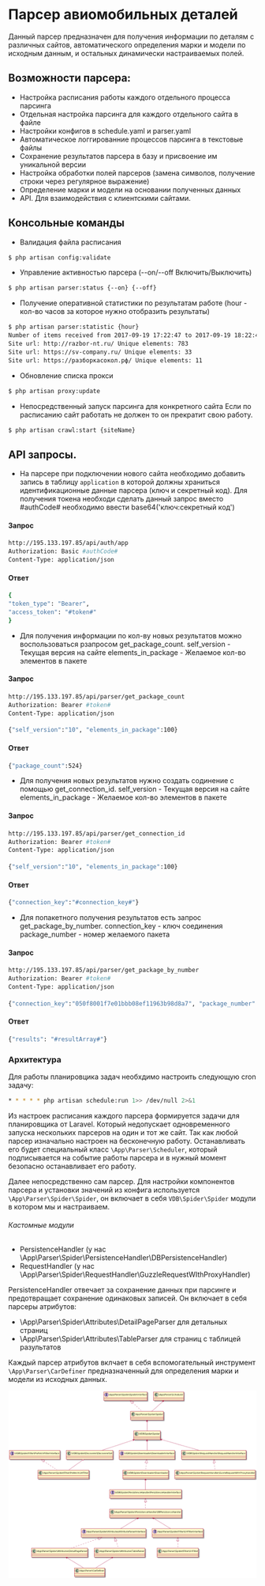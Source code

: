 # Парсер авиомобильных деталей

Данный парсер предназначен для получения информации по деталям с различных сайтов, автоматического определения марки и модели по исходным данным, и остальных динамически настраиваемых полей.

## Возможности парсера:

  - Настройка расписания работы каждого отдельного процесса парсинга
  - Отдельная настройка парсинга для каждого отдельного сайта в файле
  - Настройки конфигов в schedule.yaml и parser.yaml
  - Автоматическое логгированние процессов парсинга в текстовые файлы
  - Сохранение результатов парсера в базу и присвоение им уникальной версии
  - Настройка обработки полей парсеров (замена символов, получение строки через регулярное выражение)
  - Определение марки и модели на основании полученных данных
  - API. Для взаимодействия с клиентскими сайтами.

## Консольные команды

  - Валидация файла расписания
```sh
$ php artisan config:validate
```
  - Управление активностью парсера (--on/--off Включить/Выключить)
```sh
$ php artisan parser:status {--on} {--off}
```
  - Получение оперативной статистики по результатам работе (hour - кол-во часов за которое нужно отобразить результаты)
```sh
$ php artisan parser:statistic {hour}
Number of items received from 2017-09-19 17:22:47 to 2017-09-19 18:22:47:
Site url: http://razbor-nt.ru/ Unique elements: 783
Site url: https://sv-company.ru/ Unique elements: 33
Site url: https://разборкасокол.рф/ Unique elements: 11
```
  - Обновление списка прокси
```sh
$ php artisan proxy:update
```
  - Непосредственный запуск парсинга для конкретного сайта
Если по расписанию сайт работать не должен то он прекратит свою работу.
```sh
$ php artisan crawl:start {siteName}
```

## API запросы.

  - На парсере при подключении нового сайта необходимо добавить запись в таблицу ```application``` в которой должны храниться идентификационные данные парсера (ключ и секретный код). Для получения токена необходи сделать данный запрос вместо #authCode# необходимо ввести base64('ключ:секретный код')
#### Запрос
```sh
http://195.133.197.85/api/auth/app
Authorization: Basic #authCode#
Content-Type: application/json
```
#### Ответ
```sh
{
"token_type": "Bearer",
"access_token": "#token#"
}
```

  - Для получения информации по кол-ву новых результатов можно воспользоваться pзапросом get_package_count.
self_version - Текущая версия на сайте
elements_in_package - Желаемое кол-во элементов в пакете
#### Запрос
```sh
http://195.133.197.85/api/parser/get_package_count
Authorization: Bearer #token#
Content-Type: application/json

{"self_version":"10", "elements_in_package":100}
```
#### Ответ
```sh
{"package_count":524}
```

  - Для получения новых результатов нужно создать содинение с помощью get_connection_id.
self_version - Текущая версия на сайте
elements_in_package - Желаемое кол-во элементов в пакете
#### Запрос
```sh
http://195.133.197.85/api/parser/get_connection_id
Authorization: Bearer #token#
Content-Type: application/json

{"self_version":"10", "elements_in_package":100}
```
#### Ответ
```sh
{"connection_key":"#connection_key#"}
```

  - Для попакетного получения результатов есть запрос get_package_by_number.
connection_key - ключ соединения
package_number - номер желаемого пакета
#### Запрос
```sh
http://195.133.197.85/api/parser/get_package_by_number
Authorization: Bearer #token#
Content-Type: application/json

{"connection_key":"050f8001f7e01bbb08ef11963b98d8a7", "package_number":1}
```
#### Ответ
```sh
{"results": "#resultArray#"}
```

### Архитектура

Для работы планировцика задач необхдимо настроить следующую cron задачу:
```sh
* * * * * php artisan schedule:run 1>> /dev/null 2>&1
```
Из настроек расписания каждого парсера формируется задачи для планировщика от Laravel. Который недопускает одновременного запуска нескольких парсеров на один и тот же сайт.
Так как любой парсер изначально настроен на бесконечную работу. Останавливать его будет специальный класс ```\App\Parser\Scheduler```, который подписывается на событие работы парсера и в нужный момент безопасно останавливает его работу.

Далее непосредственно сам парсер. 
Для настройки компонентов парсера и установки значений из конфига используется ```\App\Parser\Spider\Spider```, он включает в себя ```VDB\Spider\Spider``` модули в котором мы и настраиваем.

###### Кастомные модули
 - PersistenceHandler (у нас \App\Parser\Spider\PersistenceHandler\DBPersistenceHandler)
 - RequestHandler (у нас \App\Parser\Spider\RequestHandler\GuzzleRequestWIthProxyHandler)

PersistenceHandler отвечает за сохранение данных при парсинге и предотвращает сохранение одинаковых записей. Он включает в себя парсеры атрибутов:
- \App\Parser\Spider\Attributes\DetailPageParser для детальных страниц
- \App\Parser\Spider\Attributes\TableParser для страниц с таблицей разультатов

Каждый парсер атрибутов вклчает в себя вспомогательный инструмент ```\App\Parser\CarDefiner``` предназначенный для определения марки и модели из исходных данных.

![Диаграмма классов](storage/infoMd/parserUml.png)